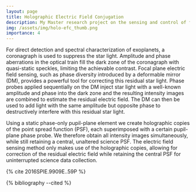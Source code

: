 ```yaml
---
layout: page
title: Holographic Electric Field Conjugation
description: My Master research project on the sensing and control of focal-plane electric fields with pupil-plane holograms.
img: /assets/img/holo-efc_thumb.png
importance: 4
---
```


For direct detection and spectral characterization of exoplanets, a coronagraph is used to suppress the star light. Amplitude and phase aberrations in the optical train fill the dark zone of the coronagraph with quasi-static speckles, limiting the achievable contrast. Focal plane electric field sensing, such as phase diversity introduced by a deformable mirror (DM), provides a powerful tool for correcting this residual star light. Phase probes applied sequentially on the DM inject star light with a well-known amplitude and phase into the dark zone and the resulting intensity images are combined to estimate the residual electric field. The DM can then be used to add light with the same amplitude but opposite phase to destructively interfere with this residual star light.

Using a static phase-only pupil-plane element we create holographic copies of the point spread function (PSF), each superimposed with a certain pupil-plane phase probe. We therefore obtain all intensity images simultaneously, while still retaining a central, unaltered science PSF. The electric field sensing method only makes use of the holographic copies, allowing for correction of the residual electric field while retaining the central PSF for uninterrupted science data collection.

{% cite 2016SPIE.9909E..59P %}

{% bibliography --cited %}